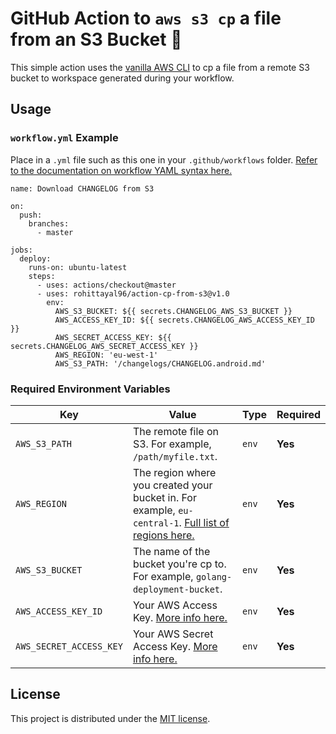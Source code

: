 # GitHub Action to `aws s3 cp` a file from an S3 Bucket 🔄

This simple action uses the [vanilla AWS CLI](https://docs.aws.amazon.com/cli/index.html) to cp a file from a remote S3 bucket to workspace generated during your workflow.



## Usage

### `workflow.yml` Example

Place in a `.yml` file such as this one in your `.github/workflows` folder. [Refer to the documentation on workflow YAML syntax here.](https://help.github.com/en/articles/workflow-syntax-for-github-actions)

```
name: Download CHANGELOG from S3

on:
  push:
    branches:
      - master

jobs:
  deploy:
    runs-on: ubuntu-latest
    steps:
      - uses: actions/checkout@master
      - uses: rohittayal96/action-cp-from-s3@v1.0
        env:
          AWS_S3_BUCKET: ${{ secrets.CHANGELOG_AWS_S3_BUCKET }}
          AWS_ACCESS_KEY_ID: ${{ secrets.CHANGELOG_AWS_ACCESS_KEY_ID }}
          AWS_SECRET_ACCESS_KEY: ${{ secrets.CHANGELOG_AWS_SECRET_ACCESS_KEY }}
          AWS_REGION: 'eu-west-1'
          AWS_S3_PATH: '/changelogs/CHANGELOG.android.md'
```


### Required Environment Variables

| Key | Value | Type | Required |
| ------------- | ------------- | ------------- | ------------- |
| `AWS_S3_PATH` | The remote file on S3. For example, `/path/myfile.txt`. | `env` | **Yes** |
| `AWS_REGION` | The region where you created your bucket in. For example, `eu-central-1`. [Full list of regions here.](https://docs.aws.amazon.com/AWSEC2/latest/UserGuide/using-regions-availability-zones.html#concepts-available-regions) | `env` | **Yes** |
| `AWS_S3_BUCKET` | The name of the bucket you're cp to. For example, `golang-deployment-bucket`. | `env` | **Yes** |
| `AWS_ACCESS_KEY_ID` | Your AWS Access Key. [More info here.](https://docs.aws.amazon.com/general/latest/gr/managing-aws-access-keys.html) | `env` | **Yes** |
| `AWS_SECRET_ACCESS_KEY` | Your AWS Secret Access Key. [More info here.](https://docs.aws.amazon.com/general/latest/gr/managing-aws-access-keys.html) | `env` | **Yes** |


## License

This project is distributed under the [MIT license](LICENSE.md).
